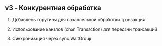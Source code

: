 ## v3 - Конкурентная обработка
1. Добавлены горутины для параллельной обработки транзакций

2. Использование каналов (chan Transaction) для передачи транзакций

3. Синхронизация через sync.WaitGroup

